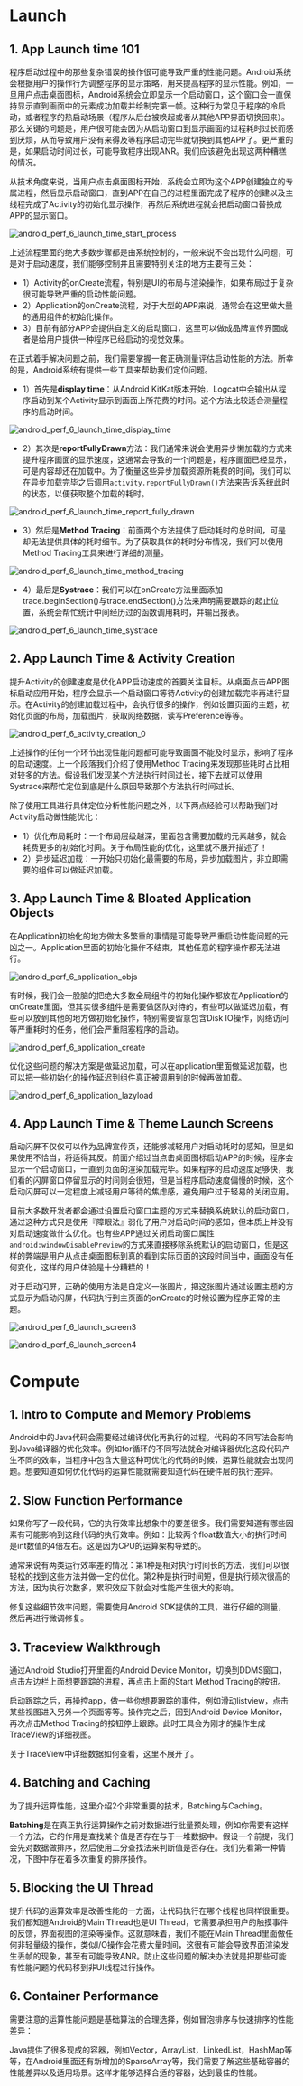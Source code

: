 



# Launch

## 1. App Launch time 101

程序启动过程中的那些复杂错误的操作很可能导致严重的性能问题。Android系统会根据用户的操作行为调整程序的显示策略，用来提高程序的显示性能。例如，一旦用户点击桌面图标，Android系统会立即显示一个启动窗口，这个窗口会一直保持显示直到画面中的元素成功加载并绘制完第一帧。这种行为常见于程序的冷启动，或者程序的热启动场景（程序从后台被唤起或者从其他APP界面切换回来）。那么关键的问题是，用户很可能会因为从启动窗口到显示画面的过程耗时过长而感到厌烦，从而导致用户没有来得及等程序启动完毕就切换到其他APP了。更严重的是，如果启动时间过长，可能导致程序出现ANR。我们应该避免出现这两种糟糕的情况。

从技术角度来说，当用户点击桌面图标开始，系统会立即为这个APP创建独立的专属进程，然后显示启动窗口，直到APP在自己的进程里面完成了程序的创建以及主线程完成了Activity的初始化显示操作，再然后系统进程就会把启动窗口替换成APP的显示窗口。

![android_perf_6_launch_time_start_process](assets/android_perf_6_launch_time_start_process.png)

上述流程里面的绝大多数步骤都是由系统控制的，一般来说不会出现什么问题，可是对于启动速度，我们能够控制并且需要特别关注的地方主要有三处：

- 1）Activity的onCreate流程，特别是UI的布局与渲染操作，如果布局过于复杂很可能导致严重的启动性能问题。
- 2）Application的onCreate流程，对于大型的APP来说，通常会在这里做大量的通用组件的初始化操作。
- 3）目前有部分APP会提供自定义的启动窗口，这里可以做成品牌宣传界面或者是给用户提供一种程序已经启动的视觉效果。

在正式着手解决问题之前，我们需要掌握一套正确测量评估启动性能的方法。所幸的是，Android系统有提供一些工具来帮助我们定位问题。

- 1）首先是**display time**：从Android KitKat版本开始，Logcat中会输出从程序启动到某个Activity显示到画面上所花费的时间。这个方法比较适合测量程序的启动时间。

![android_perf_6_launch_time_display_time](assets/android_perf_6_launch_time_display_time.png)

- 2）其次是**reportFullyDrawn**方法：我们通常来说会使用异步懒加载的方式来提升程序画面的显示速度，这通常会导致的一个问题是，程序画面已经显示，可是内容却还在加载中。为了衡量这些异步加载资源所耗费的时间，我们可以在异步加载完毕之后调用`activity.reportFullyDrawn()`方法来告诉系统此时的状态，以便获取整个加载的耗时。

![android_perf_6_launch_time_report_fully_drawn](assets/android_perf_6_launch_time_report_fully_drawn.png)

- 3）然后是**Method Tracing**：前面两个方法提供了启动耗时的总时间，可是却无法提供具体的耗时细节。为了获取具体的耗时分布情况，我们可以使用Method Tracing工具来进行详细的测量。

![android_perf_6_launch_time_method_tracing](assets/android_perf_6_launch_time_method_tracing.png)

- 4）最后是**Systrace**：我们可以在onCreate方法里面添加trace.beginSection()与trace.endSection()方法来声明需要跟踪的起止位置，系统会帮忙统计中间经历过的函数调用耗时，并输出报表。

![android_perf_6_launch_time_systrace](assets/android_perf_6_launch_time_systrace.png)



## 2. App Launch Time & Activity Creation

提升Activity的创建速度是优化APP启动速度的首要关注目标。从桌面点击APP图标启动应用开始，程序会显示一个启动窗口等待Activity的创建加载完毕再进行显示。在Activity的创建加载过程中，会执行很多的操作，例如设置页面的主题，初始化页面的布局，加载图片，获取网络数据，读写Preference等等。

![android_perf_6_activity_creation_0](assets/android_perf_6_activity_creation_0.png)

上述操作的任何一个环节出现性能问题都可能导致画面不能及时显示，影响了程序的启动速度。上一个段落我们介绍了使用Method Tracing来发现那些耗时占比相对较多的方法。假设我们发现某个方法执行时间过长，接下去就可以使用Systrace来帮忙定位到底是什么原因导致那个方法执行时间过长。

除了使用工具进行具体定位分析性能问题之外，以下两点经验可以帮助我们对Activity启动做性能优化：

- 1）优化布局耗时：一个布局层级越深，里面包含需要加载的元素越多，就会耗费更多的初始化时间。关于布局性能的优化，这里就不展开描述了！
- 2）异步延迟加载：一开始只初始化最需要的布局，异步加载图片，非立即需要的组件可以做延迟加载。



## 3.  App Launch Time & Bloated Application Objects

在Application初始化的地方做太多繁重的事情是可能导致严重启动性能问题的元凶之一。Application里面的初始化操作不结束，其他任意的程序操作都无法进行。

![android_perf_6_application_objs](assets/android_perf_6_application_objs.png)

有时候，我们会一股脑的把绝大多数全局组件的初始化操作都放在Application的onCreate里面，但其实很多组件是需要做区队对待的，有些可以做延迟加载，有些可以放到其他的地方做初始化操作，特别需要留意包含Disk IO操作，网络访问等严重耗时的任务，他们会严重阻塞程序的启动。

![android_perf_6_application_create](assets/android_perf_6_application_create.png)

优化这些问题的解决方案是做延迟加载，可以在application里面做延迟加载，也可以把一些初始化的操作延迟到组件真正被调用到的时候再做加载。

![android_perf_6_application_lazyload](assets/android_perf_6_application_lazyload.png)



## 4. App Launch Time & Theme Launch Screens

启动闪屏不仅仅可以作为品牌宣传页，还能够减轻用户对启动耗时的感知，但是如果使用不恰当，将适得其反。前面介绍过当点击桌面图标启动APP的时候，程序会显示一个启动窗口，一直到页面的渲染加载完毕。如果程序的启动速度足够快，我们看的闪屏窗口停留显示的时间则会很短，但是当程序启动速度偏慢的时候，这个启动闪屏可以一定程度上减轻用户等待的焦虑感，避免用户过于轻易的关闭应用。

目前大多数开发者都会通过设置启动窗口主题的方式来替换系统默认的启动窗口，通过这种方式只是使用『障眼法』弱化了用户对启动时间的感知，但本质上并没有对启动速度做什么优化。也有些APP通过关闭启动窗口属性`android:windowDisablePreview`的方式来直接移除系统默认的启动窗口，但是这样的弊端是用户从点击桌面图标到真的看到实际页面的这段时间当中，画面没有任何变化，这样的用户体验是十分糟糕的！

对于启动闪屏，正确的使用方法是自定义一张图片，把这张图片通过设置主题的方式显示为启动闪屏，代码执行到主页面的onCreate的时候设置为程序正常的主题。

![android_perf_6_launch_screen3](assets/android_perf_6_launch_screen3.png)

![android_perf_6_launch_screen4](assets/android_perf_6_launch_screen4.png)



# Compute

## 1. Intro to Compute and Memory Problems

Android中的Java代码会需要经过编译优化再执行的过程。代码的不同写法会影响到Java编译器的优化效率。例如for循环的不同写法就会对编译器优化这段代码产生不同的效率，当程序中包含大量这种可优化的代码的时候，运算性能就会出现问题。想要知道如何优化代码的运算性能就需要知道代码在硬件层的执行差异。



## 2. Slow Function Performance

如果你写了一段代码，它的执行效率比想象中的要差很多。我们需要知道有哪些因素有可能影响到这段代码的执行效率。例如：比较两个float数值大小的执行时间是int数值的4倍左右。这是因为CPU的运算架构导致的。

通常来说有两类运行效率差的情况：第1种是相对执行时间长的方法，我们可以很轻松的找到这些方法并做一定的优化。第2种是执行时间短，但是执行频次很高的方法，因为执行次数多，累积效应下就会对性能产生很大的影响。

修复这些细节效率问题，需要使用Android SDK提供的工具，进行仔细的测量，然后再进行微调修复。



## 3. Traceview Walkthrough

通过Android Studio打开里面的Android Device Monitor，切换到DDMS窗口，点击左边栏上面想要跟踪的进程，再点击上面的Start Method Tracing的按钮。

启动跟踪之后，再操控app，做一些你想要跟踪的事件，例如滑动listview，点击某些视图进入另外一个页面等等。操作完之后，回到Android Device Monitor，再次点击Method Tracing的按钮停止跟踪。此时工具会为刚才的操作生成TraceView的详细视图。

关于TraceView中详细数据如何查看，这里不展开了。



## 4. Batching and Caching

为了提升运算性能，这里介绍2个非常重要的技术，Batching与Caching。

**Batching**是在真正执行运算操作之前对数据进行批量预处理，例如你需要有这样一个方法，它的作用是查找某个值是否存在与于一堆数据中。假设一个前提，我们会先对数据做排序，然后使用二分查找法来判断值是否存在。我们先看第一种情况，下图中存在着多次重复的排序操作。



## 5. Blocking the UI Thread

提升代码的运算效率是改善性能的一方面，让代码执行在哪个线程也同样很重要。我们都知道Android的Main Thread也是UI Thread，它需要承担用户的触摸事件的反馈，界面视图的渲染等操作。这就意味着，我们不能在Main Thread里面做任何非轻量级的操作，类似I/O操作会花费大量时间，这很有可能会导致界面渲染发生丢帧的现象，甚至有可能导致ANR。防止这些问题的解决办法就是把那些可能有性能问题的代码移到非UI线程进行操作。



## 6. Container Performance

需要注意的运算性能问题是基础算法的合理选择，例如冒泡排序与快速排序的性能差异：

Java提供了很多现成的容器，例如Vector，ArrayList，LinkedList，HashMap等等，在Android里面还有新增加的SparseArray等，我们需要了解这些基础容器的性能差异以及适用场景。这样才能够选择合适的容器，达到最佳的性能。
